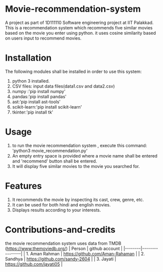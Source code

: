 # Movie-recommendation-system
A project as part of 1D111110 Software engineering project at IIT Palakkad.   
This is a recommendation system which recommends five similar movies based on the movie you enter using python.
it uses cosine similarity based on users input to recommend movies.
# Installation
The following modules shall be installed in order to use this system:
1. python 3 installed.
2. CSV files: input data files(data1.csv and data2.csv)
3. numpy :'pip install numpy'
4. pandas:'pip install pandas'
5. ast:'pip install ast-tools'
6. scikit-learn:'pip install scikit-learn'
7. tkinter:'pip install tk'
# Usage
1. to run the movie recommendation system , execute this command:
   'python3 movie_recommendation.py'
2.  An empty entry space is provided where a movie name shall be entered and 'recommend' button shall be entered.
3. It will display five similar movies to the movie you searched for.
# Features
1. It recommends the movie by inspecting its cast, crew, genre, etc.
2. It can be used for both hindi and english movies.
3. Displays results according to your interests.
# Contributions-and-credits
the movie recommendation system uses data from TMDB (https://www.themoviedb.org/)
| Person | github account |
|--------|----------------|
| 1. Aman Rahman   | https://github.com/Aman-Rahaman |
| 2. Sandhya      |  https://github.com/sandy-2604 |
| 3. Jayati        | https://github.com/jayati05 |
